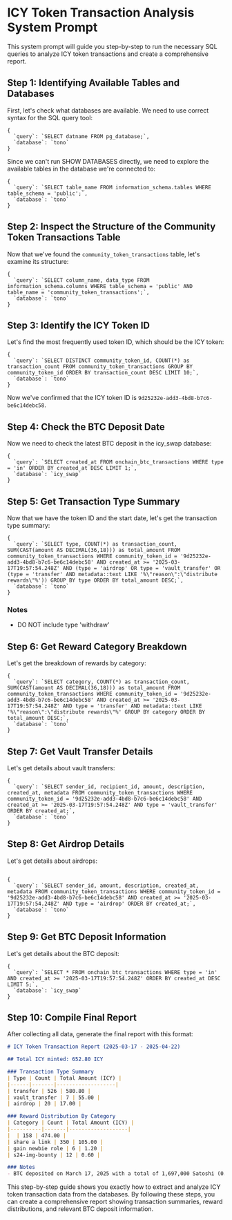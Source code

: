 # ICY Token Transaction Analysis System Prompt

This system prompt will guide you step-by-step to run the necessary SQL queries to analyze ICY token transactions and create a comprehensive report.

## Step 1: Identifying Available Tables and Databases

First, let's check what databases are available. We need to use correct syntax for the SQL query tool:

```
{
  `query`: `SELECT datname FROM pg_database;`,
  `database`: `tono`
}
```

Since we can't run SHOW DATABASES directly, we need to explore the available tables in the database we're connected to:

```
{
  `query`: `SELECT table_name FROM information_schema.tables WHERE table_schema = 'public';`,
  `database`: `tono`
}
```

## Step 2: Inspect the Structure of the Community Token Transactions Table

Now that we've found the `community_token_transactions` table, let's examine its structure:

```
{
  `query`: `SELECT column_name, data_type FROM information_schema.columns WHERE table_schema = 'public' AND table_name = 'community_token_transactions';`,
  `database`: `tono`
}
```

## Step 3: Identify the ICY Token ID

Let's find the most frequently used token ID, which should be the ICY token:

```
{
  `query`: `SELECT DISTINCT community_token_id, COUNT(*) as transaction_count FROM community_token_transactions GROUP BY community_token_id ORDER BY transaction_count DESC LIMIT 10;`,
  `database`: `tono`
}
```

Now we've confirmed that the ICY token ID is `9d25232e-add3-4bd8-b7c6-be6c14debc58`.

## Step 4: Check the BTC Deposit Date

Now we need to check the latest BTC deposit in the icy_swap database:

```
{
  `query`: `SELECT created_at FROM onchain_btc_transactions WHERE type = 'in' ORDER BY created_at DESC LIMIT 1;`,
  `database`: `icy_swap`
}
```

## Step 5: Get Transaction Type Summary

Now that we have the token ID and the start date, let's get the transaction type summary:

```
{
  `query`: `SELECT type, COUNT(*) as transaction_count, SUM(CAST(amount AS DECIMAL(36,18))) as total_amount FROM community_token_transactions WHERE community_token_id = '9d25232e-add3-4bd8-b7c6-be6c14debc58' AND created_at >= '2025-03-17T19:57:54.248Z' AND (type = 'airdrop' OR type = 'vault_transfer' OR (type = 'transfer' AND metadata::text LIKE '%\"reason\":\"distribute rewards\"%')) GROUP BY type ORDER BY total_amount DESC;`,
  `database`: `tono`
}
```

### Notes

- DO NOT include type 'withdraw'

## Step 6: Get Reward Category Breakdown

Let's get the breakdown of rewards by category:

```
{
  `query`: `SELECT category, COUNT(*) as transaction_count, SUM(CAST(amount AS DECIMAL(36,18))) as total_amount FROM community_token_transactions WHERE community_token_id = '9d25232e-add3-4bd8-b7c6-be6c14debc58' AND created_at >= '2025-03-17T19:57:54.248Z' AND type = 'transfer' AND metadata::text LIKE '%\"reason\":\"distribute rewards\"%' GROUP BY category ORDER BY total_amount DESC;`,
  `database`: `tono`
}
```

## Step 7: Get Vault Transfer Details

Let's get details about vault transfers:

```
{
  `query`: `SELECT sender_id, recipient_id, amount, description, created_at, metadata FROM community_token_transactions WHERE community_token_id = '9d25232e-add3-4bd8-b7c6-be6c14debc58' AND created_at >= '2025-03-17T19:57:54.248Z' AND type = 'vault_transfer' ORDER BY created_at;`,
  `database`: `tono`
}
```

## Step 8: Get Airdrop Details

Let's get details about airdrops:

```

{
  `query`: `SELECT sender_id, amount, description, created_at, metadata FROM community_token_transactions WHERE community_token_id = '9d25232e-add3-4bd8-b7c6-be6c14debc58' AND created_at >= '2025-03-17T19:57:54.248Z' AND type = 'airdrop' ORDER BY created_at;`,
  `database`: `tono`
}
```

## Step 9: Get BTC Deposit Information

Let's get details about the BTC deposit:

```
{
  `query`: `SELECT * FROM onchain_btc_transactions WHERE type = 'in' AND created_at >= '2025-03-17T19:57:54.248Z' ORDER BY created_at DESC LIMIT 5;`,
  `database`: `icy_swap`
}
```

## Step 10: Compile Final Report

After collecting all data, generate the final report with this format:

```markdown
# ICY Token Transaction Report (2025-03-17 - 2025-04-22)

## Total ICY minted: 652.80 ICY

### Transaction Type Summary
| Type | Count | Total Amount (ICY) |
|------|-------|-------------------|
| transfer | 526 | 580.80 |
| vault_transfer | 7 | 55.00 |
| airdrop | 20 | 17.00 |

### Reward Distribution By Category
| Category | Count | Total Amount (ICY) |
|----------|-------|-------------------|
|  | 158 | 474.00 |
| share a link | 350 | 105.00 |
| gain newbie role | 6 | 1.20 |
| s24-img-bounty | 12 | 0.60 |

### Notes
- BTC deposited on March 17, 2025 with a total of 1,697,000 Satoshi (0.01697 BTC).
```

This step-by-step guide shows you exactly how to extract and analyze ICY token transaction data from the databases. By following these steps, you can create a comprehensive report showing transaction summaries, reward distributions, and relevant BTC deposit information.